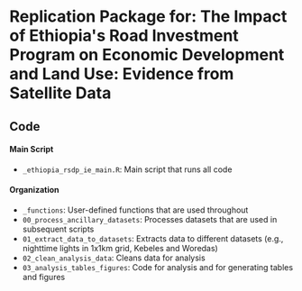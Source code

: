 # Replication Package for: The Impact of Ethiopia's Road Investment Program on Economic Development and Land Use: Evidence from Satellite Data

## Code

#### Main Script
* `_ethiopia_rsdp_ie_main.R`: Main script that runs all code

#### Organization
* `_functions`: User-defined functions that are used throughout
* `00_process_ancillary_datasets`: Processes datasets that are used in subsequent scripts
* `01_extract_data_to_datasets`: Extracts data to different datasets (e.g., nighttime lights in 1x1km grid, Kebeles and Woredas)
* `02_clean_analysis_data`: Cleans data for analysis
* `03_analysis_tables_figures`: Code for analysis and for generating tables and figures

